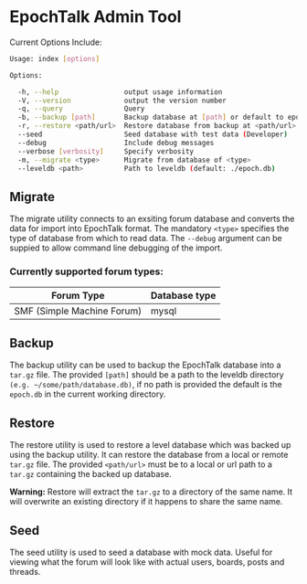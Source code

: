 # EpochTalk Admin Tool

Current Options Include:
```sh
Usage: index [options]

Options:

  -h, --help                output usage information
  -V, --version             output the version number
  -q, --query               Query
  -b, --backup [path]       Backup database at [path] or default to epoch.db in the current working directory if path is not provided
  -r, --restore <path/url>  Restore database from backup at <path/url>
  --seed                    Seed database with test data (Developer)
  --debug                   Include debug messages
  --verbose [verbosity]     Specify verbosity
  -m, --migrate <type>      Migrate from database of <type>
  --leveldb <path>          Path to leveldb (default: ./epoch.db)
```
## Migrate
The migrate utility connects to an exsiting forum database and converts the data
for import into EpochTalk format.  The mandatory ```<type>``` specifies the type
of database from which to read data.  The ```--debug``` argument can be suppied
to allow command line debugging of the import.

### Currently supported forum types:

Forum Type | Database type
-----------|--------------
SMF (Simple Machine Forum) | mysql

## Backup
The backup utility can be used to backup the EpochTalk database into a ```tar.gz``` file. The provided ```[path]``` should be a path to the leveldb directory ```(e.g. ~/some/path/database.db)```, if no path is provided the default is the ```epoch.db``` in the current working directory.

## Restore
The restore utility is used to restore a level database which was backed up using the backup utility. It can restore the database from a local or remote ```tar.gz``` file. The provided ```<path/url>``` must be to a local or url path to a ```tar.gz```  containing the backed up database.

**Warning:** Restore will extract the ```tar.gz``` to a directory of the same name. It will overwrite an existing directory if it happens to share the same name.

## Seed
The seed utility is used to seed a database with mock data. Useful for viewing what the forum will look like with actual users, boards, posts and threads.
